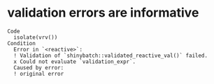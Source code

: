 # validation errors are informative

    Code
      isolate(vrv())
    Condition
      Error in `<reactive>`:
      ! Validation of `shinybatch::validated_reactive_val()` failed.
      x Could not evaluate `validation_expr`.
      Caused by error:
      ! original error

